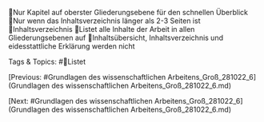 Nur Kapitel auf oberster Gliederungsebene für den schnellen Überblick
Nur wenn das Inhaltsverzeichnis länger als 2-3 Seiten ist
Inhaltsverzeichnis
Listet alle Inhalte der Arbeit in allen Gliederungsebenen auf
Inhaltsübersicht, Inhaltsverzeichnis und eidesstattliche Erklärung werden nicht 

   Tags & Topics:
   #Listet

[Previous: #Grundlagen des wissenschaftlichen Arbeitens_Groß_281022_6](Grundlagen des wissenschaftlichen Arbeitens_Groß_281022_6.md)

[Next: #Grundlagen des wissenschaftlichen Arbeitens_Groß_281022_6](Grundlagen des wissenschaftlichen Arbeitens_Groß_281022_6.md)